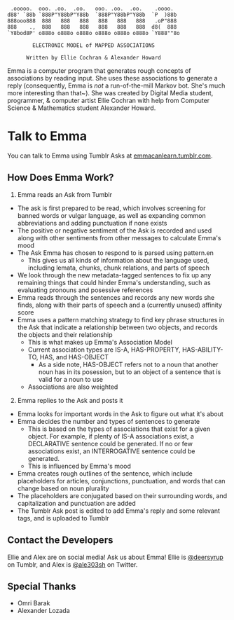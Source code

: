      .ooooo.  ooo. .oo.  .oo.   ooo. .oo.  .oo.    .oooo.
    d88' `88b `888P"Y88bP"Y88b  `888P"Y88bP"Y88b  `P  )88b
    888ooo888  888   888   888   888   888   888   .oP"888
    888    .,  888   888   888   888   888   888  d8(  888
    `Y8bod8P' o888o o888o o888o o888o o888o o888o `Y888""8o

            ELECTRONIC MODEL of MAPPED ASSOCIATIONS

          Written by Ellie Cochran & Alexander Howard

Emma is a computer program that generates rough concepts of associations by reading input. She uses these associations to generate a reply (consequently, Emma is *not* a run-of-the-mill Markov bot. She's much more interesting than that~). She was created by Digital Media student, programmer, & computer artist Ellie Cochran with help from Computer Science & Mathematics student Alexander Howard.

# Talk to Emma
You can talk to Emma using Tumblr Asks at [emmacanlearn.tumblr.com](http://emmacanlearn.tumblr.com/ask).

## How Does Emma Work?
1. Emma reads an Ask from Tumblr
  - The ask is first prepared to be read, which involves screening for banned words or vulgar language, as well as expanding common abbreviations and adding punctuation if none exists
  - The positive or negative sentiment of the Ask is recorded and used along with other sentiments from other messages to calculate Emma's mood
  - The Ask Emma has chosen to respond to is parsed using pattern.en
    - This gives us all kinds of information about the language used, including lemata, chunks, chunk relations, and parts of speech
  - We look through the new metadata-tagged sentences to fix up any remaining things that could hinder Emma's understanding, such as evaluating pronouns and posessive references
  - Emma reads through the sentences and records any new words she finds, along with their parts of speech and a (currently unused) affinity score
  - Emma uses a pattern matching strategy to find key phrase structures in the Ask that indicate a relationship between two objects, and records the objects and their relationship
    - This is what makes up Emma's Association Model
    - Current association types are IS-A, HAS-PROPERTY, HAS-ABILITY-TO, HAS, and HAS-OBJECT
      - As a side note, HAS-OBJECT refers not to a noun that another noun has in its posession, but to an object of a sentence that is valid for a noun to use
    - Associations are also weighted
2. Emma replies to the Ask and posts it
  - Emma looks for important words in the Ask to figure out what it's about
  - Emma decides the number and types of sentences to generate
    - This is based on the types of associations that exist for a given object. For example, if plenty of IS-A associations exist, a DECLARATIVE sentence could be generated. If no or few associations exist, an INTERROGATIVE sentence could be generated.
    - This is influenced by Emma's mood
  - Emma creates rough outlines of the sentence, which include placeholders for articles, conjunctions, punctuation, and words that can change based on noun plurality
  - The placeholders are conjugated based on their surrounding words, and capitalization and punctuation are added
  - The Tumblr Ask post is edited to add Emma's reply and some relevant tags, and is uploaded to Tumblr

## Contact the Developers
Ellie and Alex are on social media! Ask us about Emma!
Ellie is [@deersyrup](http://deersyrup.tumblr.com) on Tumblr, and Alex is [@ale303sh](http://www.twitter.com/ale303sh) on Twitter.

## Special Thanks
 * Omri Barak
 * Alexander Lozada
